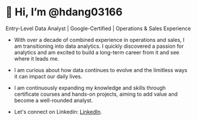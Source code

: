 # 👋 Hi, I’m @hdang03166

Entry-Level Data Analyst | Google-Certified | Operations & Sales Experience

- With over a decade of combined experience in operations and sales, I am transitioning into data analytics. I quickly discovered a passion for analytics and am excited to build a long-term career from it and see where it leads me.

- I am curious about how data continues to evolve and the limitless ways it can impact our daily lives.

- I am continuously expanding my knowledge and skills through certificate courses and hands-on projects, aiming to add value and become a well-rounded analyst.

- Let's connect on Linkedin:  [LinkedIn](https://www.linkedin.com/in/hai-dang316).

<!---
hdang03166/hdang03166 is a ✨ special ✨ repository because its `README.md` (this file) appears on your GitHub profile.
--->
